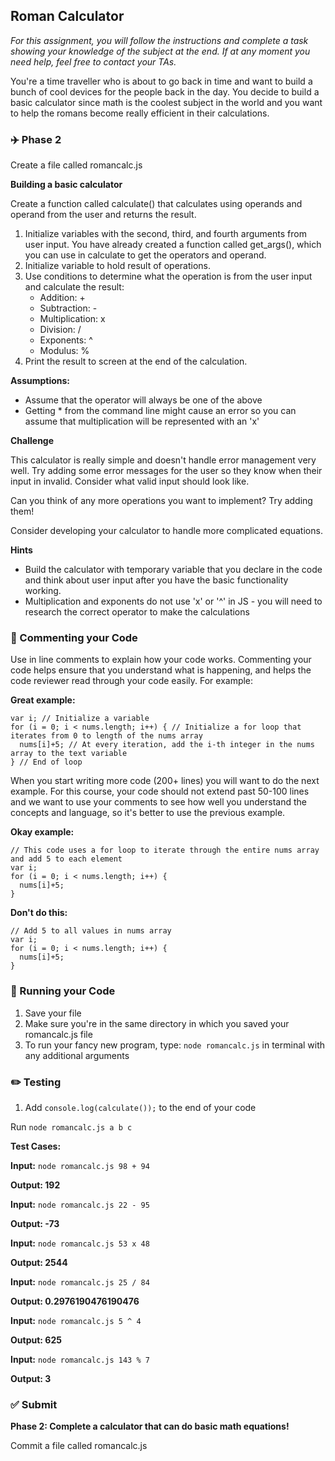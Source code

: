 ## Roman Calculator

*For this assignment, you will follow the instructions and complete a task showing your knowledge of the subject at the end. If at any moment you need help, feel free to contact your TAs.*

You're a time traveller who is about to go back in time and want to build a bunch of cool devices for the people back in the day. You decide to build a basic calculator since math is the coolest subject in the world and you want to help the romans become really efficient in their calculations.

### :airplane: Phase 2

Create a file called romancalc.js

**Building a basic calculator**

Create a function called calculate() that calculates using operands and operand from the user and returns the result.

1. Initialize variables with the second, third, and fourth arguments from user input. You have already created a function called get_args(), which you can use in calculate to get the operators and operand.
2. Initialize variable to hold result of operations.
3. Use conditions to determine what the operation is from the user input and calculate the result:
    - Addition: +
    - Subtraction: -
    - Multiplication: x
    - Division: /
    - Exponents: ^
    - Modulus: %
4. Print the result to screen at the end of the calculation.

**Assumptions:**

- Assume that the operator will always be one of the above
- Getting * from the command line might cause an error so you can assume that multiplication will be represented with an 'x'

**Challenge**

This calculator is really simple and doesn't handle error management very well. Try adding some error messages for the user so they know when their input in invalid. Consider what valid input should look like.

Can you think of any more operations you want to implement? Try adding them!

Consider developing your calculator to handle more complicated equations.

**Hints**

- Build the calculator with temporary variable that you declare in the code and think about user input after you have the basic functionality working.
- Multiplication and exponents do not use 'x' or '^' in JS - you will need to research the correct operator to make the calculations

### :pencil: Commenting your Code

Use in line comments to explain how your code works. Commenting your code helps ensure that you understand what is happening, and helps the code reviewer read through your code easily. For example:

**Great example:**

```
var i; // Initialize a variable
for (i = 0; i < nums.length; i++) { // Initialize a for loop that iterates from 0 to length of the nums array
  nums[i]+5; // At every iteration, add the i-th integer in the nums array to the text variable
} // End of loop

```

When you start writing more code (200+ lines) you will want to do the next example. For this course, your code should not extend past 50-100 lines and we want to use your comments to see how well you understand the concepts and language, so it's better to use the previous example.

**Okay example:**

```
// This code uses a for loop to iterate through the entire nums array and add 5 to each element
var i;
for (i = 0; i < nums.length; i++) {
  nums[i]+5;
}

```

**Don't do this:**

```
// Add 5 to all values in nums array
var i;
for (i = 0; i < nums.length; i++) {
  nums[i]+5;
}

```

### :red_car: Running your Code

1. Save your file
2. Make sure you're in the same directory in which you saved your romancalc.js file
3. To run your fancy new program, type: `node romancalc.js` in terminal with any additional arguments

### :pencil2: Testing

1. Add ```console.log(calculate());``` to the end of your code

Run ```node romancalc.js a b c```

**Test Cases:**

**Input:** ```node romancalc.js 98 + 94```

**Output: 192**

**Input:** ```node romancalc.js 22 - 95```

**Output: -73**

**Input:** ```node romancalc.js 53 x 48```

**Output: 2544**

**Input:** ```node romancalc.js 25 / 84```

**Output: 0.2976190476190476**

**Input:** ```node romancalc.js 5 ^ 4```

**Output: 625**

**Input:** ```node romancalc.js 143 % 7```

**Output: 3**

### ✅ Submit

**Phase 2: Complete a calculator that can do basic math equations!**

Commit a file called romancalc.js
